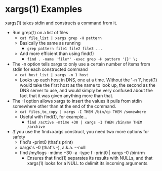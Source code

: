 # xargs(1) Examples #

xargs(1) takes stdin and constructs a command from it.

* Run grep(1) on a list of files
    * `cat file_list | xargs grep -H pattern`
    * Basically the same as running
        * `grep pattern file1 file2 file3 ...`
    * And more efficient than using find(1)
        * `find . -name 'file*' -exec grep -H pattern '{}' \;`
* The -n option tells xargs to only use a certain number of items
  from stdin for each constructed command
    * `cat host_list | xargs -n 1 host`
    * Looks up each host in DNS, one at a time.  Without the '-n 1', host(1)
      would take the first host as the name to look up, the second as the DNS
      server to use, and would simply be very confused about the fact that it
      was given anything more than that.
* The -I option allows xargs to insert the values it pulls from stdin somewhere
  other than at the end of the command.
    * `cat files_to_copy | xargs -I THEM /bin/cp THEM /somewhere`
    * Useful with find(1), for example...
        * `find /active -mtime +30 | xargs -I THEM /bin/mv THEM /archive`
* *If* you use the find+xargs construct, you need two more options for safety
    * find's -print0 (that's print<zero>)
    * xargs's -0 (that's -<zero>), a.k.a. --null
    * find /my/logs -mtime +30 -a -type f -print0 | xargs -0 /bin/rm
        * Ensures that find(1) separates its results with NULLs, and that
          xargs(1) looks for a NULL to delimit its incoming arguments.

